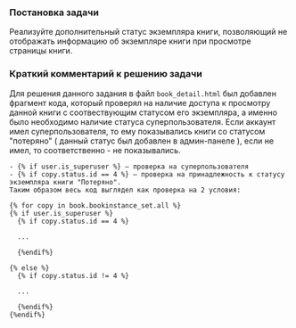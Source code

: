 ### Постановка задачи

Реализуйте дополнительный статус экземпляра книги, позволяющий не отображать информацию об экземпляре книги при просмотре страницы книги.

### Краткий комментарий к решению задачи

Для решения данного задания в файл `book_detail.html` был добавлен фрагмент кода, который проверял на наличие доступа к просмотру данной книги с соотвествующим статусом его экземпляра, а именно было необходимо наличие статуса суперпользователя. Если аккаунт имел суперпользователя, то ему показывались книги со статусом "потеряно" ( данный статус был добавлен в админ-панеле ), если не имел, то соответственно - не показывались.
```
- {% if user.is_superuser %} – проверка на суперпользователя
- {% if copy.status.id == 4 %} – проверка на принадлежность к статусу экземпляра книги "Потеряно".
Таким образом весь код выглядел как проверка на 2 условия:
```
    {% for copy in book.bookinstance_set.all %}
    {% if user.is_superuser %}
      {% if copy.status.id == 4 %}

      ...

      {%endif%}

    {% else %}
      {% if copy.status.id != 4 %}

      ...

      {%endif%}
    {%endif%}
```